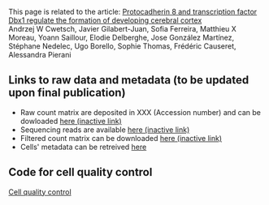 This page is related to the article:
[Protocadherin 8 and transcription factor Dbx1 regulate the formation of developing cerebral cortex]()  
Andrzej W Cwetsch, Javier Gilabert-Juan, Sofia Ferreira, Matthieu X Moreau, Yoann Saillour, Elodie Delberghe, Jose González Martínez, Stéphane Nedelec, Ugo Borello, Sophie Thomas, Frédéric Causeret, Alessandra Pierani

## Links to raw data and metadata (to be updated upon final publication)
- Raw count matrix are deposited in XXX (Accession number) and can be dowloaded [here (inactive link)]()  
- Sequencing reads are available [here (inactive link)]()
- Filtered count matrix can be downloaded [here (inactive link)]()
- Cells' metadata can be retreived [here](./Metadata/)  


## Code for cell quality control
[Cell quality control](./QualityControl/Septum_QC.html)  

